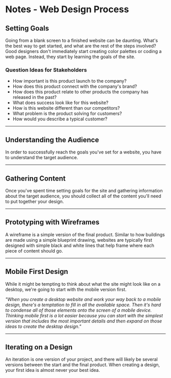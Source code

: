 # Notes - Web Design Process

## Setting Goals

Going from a blank screen to a finished website can be daunting. What's the best way to get started, and what are the rest of the steps involved? Good designers don't immediately start creating color palettes or coding a web page. Instead, they start by learning the goals of the site.

### **Question Ideas for Stakeholders**

- How important is this product launch to the company?
- How does this product connect with the company's brand?
- How does this product relate to other products the company has released in the past?
- What does success look like for this website?
- How is this website different than our competitors?
- What problem is the product solving for customers?
- How would you describe a typical customer?

---

## Understanding the Audience

In order to successfully reach the goals you've set for a website, you have to understand the target audience.

---

## Gathering Content

Once you've spent time setting goals for the site and gathering information about the target audience, you should collect all of the content you'll need to put together your design.

---

## Prototyping with Wireframes

A wireframe is a simple version of the final product. Similar to how buildings are made using a simple blueprint drawing, websites are typically first designed with simple black and white lines that help frame where each piece of content should go.

---

## Mobile First Design

While it might be tempting to think about what the site might look like on a desktop, we're going to start with the mobile version first.

_"When you create a desktop website and work your way back to a mobile design, there's a temptation to fill in all the available space. Then it's hard to condense all of those elements onto the screen of a mobile device. Thinking mobile first is a lot easier because you can start with the simplest version that includes the most important details and then expand on those ideas to create the desktop design."_

---

## Iterating on a Design

An iteration is one version of your project, and there will likely be several versions between the start and the final product. When creating a design, your first idea is almost never your best idea.
